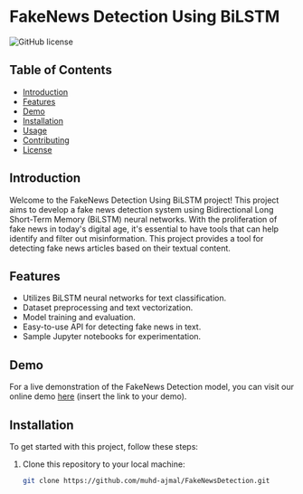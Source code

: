 # FakeNews Detection Using BiLSTM

![GitHub license](https://img.shields.io/badge/license-MIT-blue.svg)

## Table of Contents

- [Introduction](#introduction)
- [Features](#features)
- [Demo](#demo)
- [Installation](#installation)
- [Usage](#usage)
- [Contributing](#contributing)
- [License](#license)

## Introduction

Welcome to the FakeNews Detection Using BiLSTM project! This project aims to develop a fake news detection system using Bidirectional Long Short-Term Memory (BiLSTM) neural networks. With the proliferation of fake news in today's digital age, it's essential to have tools that can help identify and filter out misinformation. This project provides a tool for detecting fake news articles based on their textual content.

## Features

- Utilizes BiLSTM neural networks for text classification.
- Dataset preprocessing and text vectorization.
- Model training and evaluation.
- Easy-to-use API for detecting fake news in text.
- Sample Jupyter notebooks for experimentation.

## Demo

For a live demonstration of the FakeNews Detection model, you can visit our online demo [here](#) (insert the link to your demo).

## Installation

To get started with this project, follow these steps:

1. Clone this repository to your local machine:

   ```bash
   git clone https://github.com/muhd-ajmal/FakeNewsDetection.git

